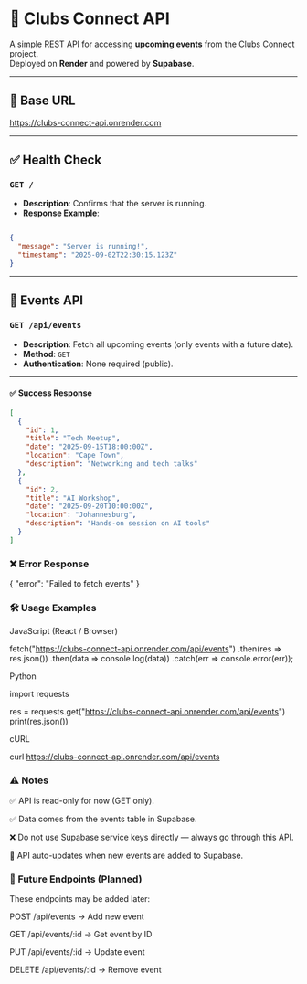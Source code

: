 # 📌 Clubs Connect API

A simple REST API for accessing **upcoming events** from the Clubs Connect project.  
Deployed on **Render** and powered by **Supabase**.

---

## 🔗 Base URL
https://clubs-connect-api.onrender.com

---

## ✅ Health Check

### `GET /`
- **Description**: Confirms that the server is running.
- **Response Example**:
```json

{
  "message": "Server is running!",
  "timestamp": "2025-09-02T22:30:15.123Z"
}
```

---

## 📅 Events API

### `GET /api/events`

- **Description**: Fetch all upcoming events (only events with a future date).  
- **Method**: `GET`  
- **Authentication**: None required (public).  

---

#### ✅ Success Response
```json
[
  {
    "id": 1,
    "title": "Tech Meetup",
    "date": "2025-09-15T18:00:00Z",
    "location": "Cape Town",
    "description": "Networking and tech talks"
  },
  {
    "id": 2,
    "title": "AI Workshop",
    "date": "2025-09-20T10:00:00Z",
    "location": "Johannesburg",
    "description": "Hands-on session on AI tools"
  }
]
```


### ❌ Error Response

{ "error": "Failed to fetch events" }

### 🛠️ Usage Examples
JavaScript (React / Browser)

fetch("https://clubs-connect-api.onrender.com/api/events")
  .then(res => res.json())
  .then(data => console.log(data))
  .catch(err => console.error(err));


Python

import requests

res = requests.get("https://clubs-connect-api.onrender.com/api/events")
print(res.json())


cURL

curl https://clubs-connect-api.onrender.com/api/events


### ⚠️ Notes

✅ API is read-only for now (GET only).

✅ Data comes from the events table in Supabase.

❌ Do not use Supabase service keys directly — always go through this API.

🔄 API auto-updates when new events are added to Supabase.

### 🚀 Future Endpoints (Planned)

These endpoints may be added later:

POST /api/events → Add new event

GET /api/events/:id → Get event by ID

PUT /api/events/:id → Update event

DELETE /api/events/:id → Remove event

